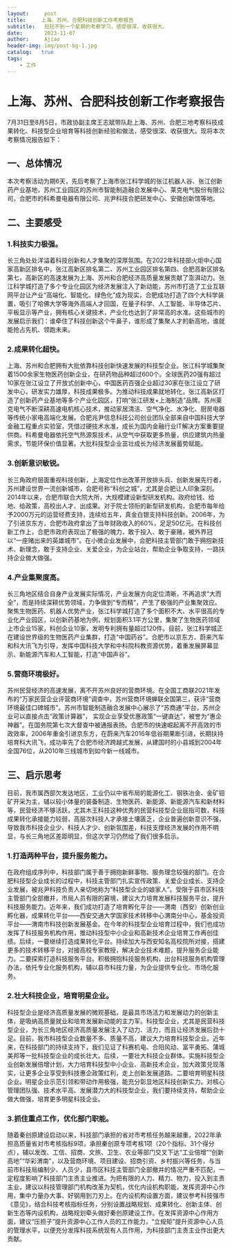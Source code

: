 ```yaml
---
layout:     post
title:     上海、苏州、合肥科技创新工作考察报告
subtitle:   短短不到一个星期的考察学习，感受很深，收获很大。
date:       2023-11-07
author:     Ajiao
header-img: img/post-bg-1.jpg
catalog:   true
tags:
    - 工作
---
```


# 上海、苏州、合肥科技创新工作考察报告

7月31日至8月5日，市政协副主席王志斌带队赴上海、苏州、合肥三地考察科技成果转化、科技型企业培育等科技创新经验和做法，感受很深、收获很大。现将本次考察情况报告如下：
## 一、总体情况
本次考察活动为期6天，先后考察了上海市张江科学城的张江机器人谷、张江创新药产业基地，苏州工业园区的苏州市智能制造融合发展中心、莱克电气股份有限公司，合肥市的科希曼电器有限公司、兆尹科技合肥研发中心、安徽创新馆等地。
## 二、主要感受
### 1.科技实力极强。
长三角处处洋溢着科技创新和人才集聚的深厚氛围。在2022年科技部火炬中心国家高新区排名中，张江高新区排名第二、苏州工业园区排名第四、合肥高新区排名第七，高新区的高速发展为上海、苏州和合肥经济高质量发展贡献了澎湃动力。张江科学城打造了多个专业化园区为经济发展注入了新动能，苏州市打造了工业互联网平台让产业“高端化、智能化、绿色化”成为现实，合肥成功打造了四个大科学装置，吸引了哈佛大学等海外高端人才回国，在量子科学、人工智能、半导体芯片、平板显示等产业，拥有核心关键技术，产业化也达到了非常高的水准。这些城市的发展启示我们：谁牵住了科技创新这个牛鼻子，谁形成了集聚人才的新高地，谁就能抢占先机、领跑未来。
### 2.成果转化超快。
上海、苏州和合肥拥有大批依靠科技创新快速发展的科技型企业。张江科学城集聚着1500余家生物医药创新企业，在研药物品种超过600个。全球医药20强有超过10家在张江设立了开放式创新中心，中国医药百强企业超过30家在张江设立了研发中心，研发实力雄厚，科技成果极多。为推动科技成果就地转化，张江高新区打造了创新药产业基地等多个产业化园区，打响“张江研发+上海制造”品牌。苏州莱克电气不断深耕高速电机核心技术，推动家居清洁、空气净化、水净化、厨房电器等传统小家电高端化发展。合肥兆尹信息科技公司创业团队全部来自中国科技大学金融工程重点实验室，凭借过硬技术水准，成长为国内金融行业IT解决方案重要提供商。科希曼电器依托空气热源泵技术，从空气中获取更多热量，供应建筑内热量需求，节能环保价值显著。大批科技型企业茁壮成长为经济发展蓄势赋能。
### 3.创新意识敏锐。
长三角政府层面重视科技创新，上海定位作出改革开放排头兵、创新发展先行者，苏州建设世界一流创新城市，合肥号称“科创之城”，尤其是合肥让人印象深刻。2014年以来，合肥市联合大院大所，大规模建设新型研发机构。政府给钱、给地、给政策，高校出人才、出成果。对于院士领衔的新型研发机构，合肥市每年给予2000万元的运营经费支持，连续给五年，真金白银支持科技创新。2006年，为了引进京东方，合肥市政府拿出了当年财政收入的60%，足足50亿元。在科技创新工作上，合肥市政府表现出了极强的魄力，敢于投入、敢于豪赌，被外界冠以“一座赌出来的英雄城市”。在小微企业发展中，合肥科技主管部门敢于拥抱新技术、新理念，敢于支持企业、关爱企业，为企业站台，帮助企业争取支持，一路扶持企业做大做强。
### 4.产业集聚度高。
长三角地区结合自身产业发展实际情况，产业发展方向定位清晰，不再追求“大而全”，而是持续深耕优势领域，力争做到“专而精”，产生了极强的产业集聚效应。聚焦生物医药、机器人优势产业，张江科学城打造了多个面积不大、水平很高的专业化产业园区，以创新药基地为例，规划面积3.1平方公里，集聚了生物医药领域上市企业15家，科创企业10家，发明专利拥有量超过120件。目前，张江科学城正在建设世界级的生物医药产业集群，打造“中国药谷”。合肥市以京东方、蔚来汽车和科大讯飞为引导，发挥中国科技大学和中科院科教资源优势，着重发展屏幕显示、新能源汽车和人工智能，打造“中国声谷”。
### 5.营商环境极好。
苏州民营经济的高速发展，离不开苏州良好的营商环境。在全国工商联2021年发布的“万家民营企业评营商环境”调查中，苏州营商环境蝉联全国第三，获评“营商环境最佳口碑城市”。苏州市智能制造融合发展中心展示了“苏商通”平台，苏州企业可以直接点击“政策计算器”， 实现企业享受优惠政策“一键直达”，被誉为“惠企神器”。在国务院第七次大督查中被通报表扬。合肥市的快速崛起离不开高效的市政效率，2006年重金引进京东方，在蔚来汽车2016年低谷期果断引进，长期扶持培育科大讯飞，成功率先了合肥市经济跨越式发展，从建国时的小县城到2004年全国76位，从2010年三线城市到如今新一线城市。
## 三、启示思考
目前，我市属西部欠发达地区，工业仍以中省布局的能源化工、钢铁冶金、金矿钼矿开采为主，辅以较小体量的装备制造、生物医药、新能源、新能源汽车和新材料等，民营经济不够活跃，尤其木王科技这种优秀的民营科技型企业屈指可数，科技成果转化承接能力较弱，高层次科技人才承接土壤匮乏，企业普遍创新意识不强，导致我市科技企业少、科技人才少、创新氛围差，科技支撑经济发展的作用不明显，与长三角地区差距明显，但这次学习仍然给了我们很多启示。
### 1.打造两种平台，提升服务能力。
在政府组成序列中，科技部门属于善于拥抱新鲜事物、服务理念较强的部门。在合肥科技型企业成长的过程中，科技主管部门扎实宣传政策、关爱企业成长、支持企业发展，被兆尹科技负责人亲切地称为“科技型企业的娘家人”。受限于县市区科技主管部门全部撤并，市局人员有限的窘境，建议大力培育发展科技服务平台，提升科技服务能力。近年来，我们成功打造了培育孵化平台——渭南（西安）创新创业孵化器，成果转化平台——西安交通大学国家技术转移中心渭南分中心，基金投资平台——渭南市科技创新发展基金。在今年的科技型企业培育过程中，我们也成功发挥了科技服务机构作用，推动科技型中小企业和高新技术企业培育工作再创佳绩。后续，一要继续打造成果转化平台。持续加大与西安知名高校院所对接，搭建更多的技术转移平台，对接高校专家教授，解决企业技术难题，提升服务企业能力。二要探索打造科技服务平台。积极拥抱科技服务机构，出台科技服务机构管理办法，依托专业化服务机构，辅以县市科技力量，为企业提供专业化、市场化服务。
### 2.壮大科技企业，培育明星企业。
科技型企业是经济高质量发展的微观基础，是最具市场活力和发展动力的创新主体，是吸纳高质量就业和培育发展新动能的主力军。科技型企业，尤其是民营科技型企业，为长三角地区经济高质量发展注入了动力、活力，而且让经济发展后劲十足。目前，我市科技型企业数量不多、质量不高，建议大力培育科技型企业。近年来，在科技部门的持续支持下，我们见证了科赛机电、合阳风动、富平勇拓、蒲城美邦等一批科技型企业的成长壮大。后续，一要壮大科技企业群体。实施科技型企业创新发展倍增计划，大力培育科技型中小企业、高新技术企业，加大政策兑现落实，让更多企业享受到科技惠企政策红利，走上创新发展道路。二要培育明星科技企业。明星企业示范引领和带动作用极强，能充分彰显地区科技创新实力。对核心管理团队强、技术水平高、发展潜力大的科技型企业，我们要持续支持，帮助企业做大做强，培育更多明星科技企业。
### 3.抓住重点工作，优化部门职能。
随着秦创原建设启动以来，科技部门承担的省对市考核任务越来越重，2022年承担高质量省对市考核指标9项，承担秦创原专项考核1项（20个指标、31个得分点），辅以发改、工信、招商、文旅、卫生、农业等部门交叉下达“工业倍增”“创新高地”“华彩渭南”，以及营商环境、项目建设、招商引资、乡村振兴等任务，与当前市科技局编制少、人员少，县市区科技主管部门全部撤并的情况严重不匹配，一定程度影响了科技部门主责主业推进。为把有限的人力、精力、物力，投入到主责主业，建议以科技管理部门机构改革为契机，优化内设机构职能，发挥资源中心作用，集中力量办大事、好钢用到刀刃上。在内设机构设置方面，建议参考科技强市《意见》，结合科技考核指标任务，分别设置战略规划、成果转化、创新主体、创新生态等内设机构，战略规划牵头做好秦创原建设工作。在发挥资源中心作用方面，建议“压担子”提升资源中心工作人员的工作能力，“立规矩”提升资源中心人员的管理水平，以便充分发挥科技系统现有人员作用，为科技部门主责主业作出更大贡献。

